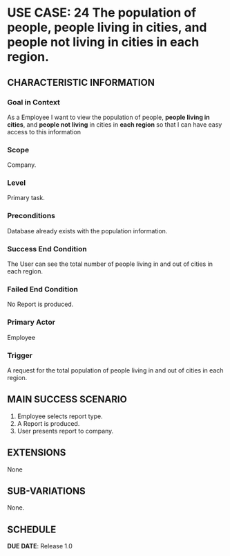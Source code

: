# USE CASE: 24 The population of people, people living in cities, and people not living in cities in each region.

## CHARACTERISTIC INFORMATION

### Goal in Context

As a Employee I want to view the population of people, **people living in cities**, and **people not living** in cities in **each region** so that I can have easy access to this information

### Scope

Company.

### Level

Primary task.

### Preconditions

Database already exists with the population information.

### Success End Condition

The User can see the total number of people living in and out of cities in each region. 

### Failed End Condition

No Report is produced.

### Primary Actor

Employee

### Trigger

A request for the total population of people living in and out of cities in each region.

## MAIN SUCCESS SCENARIO

1. Employee selects report type.
2. A Report is produced.
3. User presents report to company.

## EXTENSIONS

None

## SUB-VARIATIONS

None.

## SCHEDULE

**DUE DATE**: Release 1.0